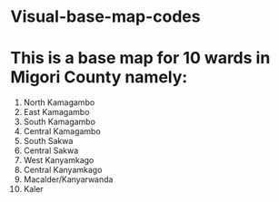 # Visual-base-map-codes
# This is a base map for 10 wards in Migori County namely:
1. North Kamagambo
2. East Kamagambo
3. South Kamagambo
4. Central Kamagambo
5. South Sakwa
6. Central Sakwa
7. West Kanyamkago
8. Central Kanyamkago
9. Macalder/Kanyarwanda
10. Kaler


